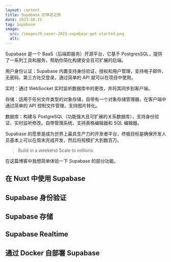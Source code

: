 ```yaml
---
layout: content
title: Supabase 的体验之旅
date: 2023-10-21
tag: Supabase
image:
  src: /images/0-cover-2023-supabase-get-started.png
  alt: 
---
```


Supabase 是一个 BaaS（后端即服务）开源平台，它基于 PostgresSQL，提供了一系列工具和服务，帮助你简化构建安全且可扩展的后端。

用户身份认证：Supabase 内置支持身份验证，授权和用户管理，支持电子邮件、无密码、第三方社交登录，通过简单的 API 就可以在项目中使用。

实时：通过 WebSocket 实时监听数据库中的更改，并将其同步到客户端。

存储：适用于任何文件类型的对象存储，自带有一个对象存储管理器，在客户端中通过简单的 API 控制文件管理，支持图片转化。

数据库：构建与 PostgreSQL（功能强大且可扩展的关系数据库），支持身份验证、实时监听修改。自带管理系统，支持表格编辑器和 SQL 编辑器。

Supabase 的愿景是成为世界上最具生产力的开发者平台，终极目标是确保开发人员基本上可以在周末完成开发，然后将规模扩大到数百万。

> Build in a weekend Scale to millions.

在这篇博客中我想简单体验一下 Supabase 的部分功能。

## 在 Nuxt 中使用 Supabase



## Supabase 身份验证

## Supabase 存储

## Supabase Realtime

## 通过 Docker 自部署 Supabase
